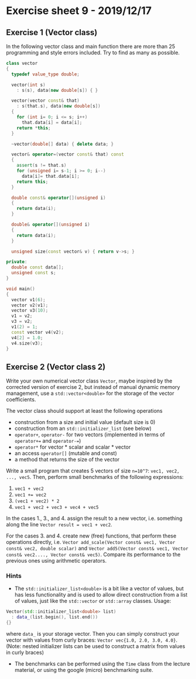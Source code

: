 # Exercise sheet 9 - 2019/12/17

## Exercise 1 (Vector class)
In the following vector class and main function there are more than 25 programming
and style errors included. Try to find as many as possible.
```c++
class vector
{
  typedef value_type double;

  vector(int s)
    : s(s), data(new double[s]) { }

  vector(vector const& that)
    : s(that.s), data(new double[s])
  {
    for (int i= 0; i <= s; i++)
      that.data[i] = data[i];
    return *this;
  }

  ~vector(double[] data) { delete data; }

  vector& operator=(vector const& that) const
  {
    assert(s != that.s)
    for (unsigned i= s-1; i >= 0; i--)
      data[i]= that.data[i];
    return this;
  }

  double const& operator[](unsigned i)
  {
    return data(i);
  }

  double& operator[](unsigned i)
  {
    return data(i);
  }

  unsigned size(const vector& v) { return v->s; }

private:
  double const data[];
  unsigned const s;
}

void main()
{
  vector v1(6);
  vector v2(v1);
  vector v3(10);
  v1 = v2;
  v3 = v2;
  v1(2) = 1;
  const vector v4(v2);
  v4[2] = 1.0;
  v4.size(v3);
}
```

## Exercise 2 (Vector class 2)
Write your own numerical vector class `Vector`, maybe inspired by the corrected version of
exercise 2, but instead of manual dynamic memory management, use a `std::vector<double>`
for the storage of the vector coefficients.

The vector class should support at least the following operations
- construction from a size and initial value (default size is 0)
- construction from an `std::initializer_list` (see below)
- `operator+`, `operator-` for two vectors (implemented in terms of `operator+=` and `operator-=`)
- `operator*` for vector * scalar and scalar * vector
- an access `operator[]` (mutable and const)
- a method that returns the size of the vector

Write a small program that creates 5 vectors of size `n=10^7`: `vec1, vec2, ..., vec5`. Then,
perform small benchmarks of the following expressions:
1. `vec1 + vec2`
2. `vec1 += vec2`
3. `(vec1 + vec2) * 2`
4. `vec1 + vec2 + vec3 + vec4 + vec5`

In the cases 1., 3., and 4. assign the result to a new vector, i.e. something along the line
`Vector result = vec1 + vec2`.

For the cases 3. and 4. create new (free) functions, that perform these operations
directly, i.e. `Vector add_scale(Vector const& vec1, Vector const& vec2, double scalar)` and
`Vector add5(Vector const& vec1, Vector const& vec2...., Vector const& vec5)`.
Compare its performance to the previous ones using arithmetic operators.

### Hints
- The `std::initializer_list<double>` is a bit like a vector of values, but has less functionality
  and is used to allow direct construction from a list of values, just like the `std::vector` or
  `std::array` classes. Usage:

```c++
Vector(std::initializer_list<double> list)
  : data_(list.begin(), list.end())
{}
```
where `data_` is your storage vector. Then you can simply construct your vector with
values from curly braces: `Vector vec{1.0, 2.0, 3.0, 4.0}`. (Note: nested initializer lists
can be used to construct a matrix from values in curly braces)

- The benchmarks can be performed using the `Time` class from the lecture material, or
  using the google (micro) benchmarking suite.